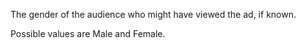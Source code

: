 The gender of the audience who might have viewed the ad, if known.

Possible values are Male and Female.